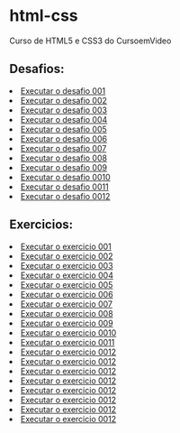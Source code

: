 # html-css
 Curso de HTML5 e CSS3 do CursoemVideo

<h2>Desafios:</h2>

  <li><a href="https://eduardacandido.github.io/html-css/desafios/des001/">Executar o desafio 001</a>
  <li><a href="https://eduardacandido.github.io/html-css/desafios/des002/">Executar o desafio 002</a>
  <li><a href="https://eduardacandido.github.io/html-css/desafios/des003/">Executar o desafio 003</a>
  <li><a href="https://eduardacandido.github.io/html-css/desafios/des004/">Executar o desafio 004</a>
  <li><a href="https://eduardacandido.github.io/html-css/desafios/des005/">Executar o desafio 005</a>
  <li><a href="https://eduardacandido.github.io/html-css/desafios/des006/">Executar o desafio 006</a>
  <li><a href="https://eduardacandido.github.io/html-css/desafios/des007/">Executar o desafio 007</a>
  <li><a href="https://eduardacandido.github.io/html-css/desafios/des008/">Executar o desafio 008</a>
  <li><a href="https://eduardacandido.github.io/html-css/desafios/des009/">Executar o desafio 009</a>
  <li><a href="https://eduardacandido.github.io/html-css/desafios/des0010/">Executar o desafio 0010</a>
  <li><a href="https://eduardacandido.github.io/html-css/desafios/des0011/">Executar o desafio 0011</a>
  <li><a href="https://eduardacandido.github.io/html-css/desafios/des0012/">Executar o desafio 0012</a>

<h2>Exercicios:</h2>

  <li><a href="https://eduardacandido.github.io/html-css/exercicios/ex001/">Executar o exercicio 001</a>
  <li><a href="https://eduardacandido.github.io/html-css/exercicios/ex002/">Executar o exercicio 002</a>
  <li><a href="https://eduardacandido.github.io/html-css/exercicios/ex003/">Executar o exercicio 003</a>
  <li><a href="https://eduardacandido.github.io/html-css/exercicios/ex004/">Executar o exercicio 004</a>
  <li><a href="https://eduardacandido.github.io/html-css/exercicios/ex006/">Executar o exercicio 005</a>
  <li><a href="https://eduardacandido.github.io/html-css/exercicios/ex007/">Executar o exercicio 006</a>
  <li><a href="https://eduardacandido.github.io/html-css/exercicios/ex008/">Executar o exercicio 007</a>
  <li><a href="https://eduardacandido.github.io/html-css/exercicios/ex008b/">Executar o exercicio 008</a>
  <li><a href="https://eduardacandido.github.io/html-css/exercicios/ex009/">Executar o exercicio 009</a>
  <li><a href="https://eduardacandido.github.io/html-css/exercicios/ex0010/">Executar o exercicio 0010</a>
  <li><a href="https://eduardacandido.github.io/html-css/exercicios/ex0011/">Executar o exercicio 0011</a>
  <li><a href="https://eduardacandido.github.io/html-css/exercicios/ex0012a/">Executar o exercicio 0012</a>
  <li><a href="https://eduardacandido.github.io/html-css/exercicios/ex0012b/">Executar o exercicio 0012</a>
  <li><a href="https://eduardacandido.github.io/html-css/exercicios/ex0012c/">Executar o exercicio 0012</a>
  <li><a href="https://eduardacandido.github.io/html-css/exercicios/ex0013/">Executar o exercicio 0012</a>
  <li><a href="https://eduardacandido.github.io/html-css/exercicios/ex0014/">Executar o exercicio 0012</a>
  <li><a href="https://eduardacandido.github.io/html-css/exercicios/ex0015/">Executar o exercicio 0012</a>
  <li><a href="https://eduardacandido.github.io/html-css/exercicios/ex0016/">Executar o exercicio 0012</a>
  <li><a href="https://eduardacandido.github.io/html-css/exercicios/ex0017/">Executar o exercicio 0012</a>
